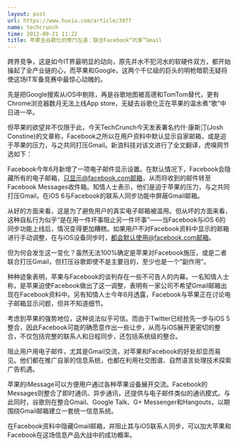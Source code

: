```yaml
---
layout: post
url: https://www.huxiu.com/article/3977
name: techcrunch
time: 2012-09-21 11:22
title: 苹果去谷歌化的旁门左道：联合Facebook“坑爹”Gmail
---
```

跨界竞争，这是如今IT界最明显的动向，原先井水不犯河水的软硬件双方，都开始操起了全产业链的心，而苹果和Google，这两个千亿级的巨头的明枪暗箭无疑将使这场IT军备竞赛中最惊心动魄的。

先是把Google搜索从iOS中剔除，再是谷歌地图被高德和TomTom替代，更有Chrome浏览器数月无法上线App store，无疑去谷歌化正在苹果的温水煮“歌”中日进一卒。

但苹果的欲望并不仅限于此，今天TechCrunch今天发表署名约什·康斯汀(Josh Constine)的文章称，Facebook之所以在用户资料中默认显示自家邮箱，或是迫于苹果的压力，与之共同打压Gmail。新浪科技对该文进行了全文翻译，虎嗅网节选如下：

Facebook今年6月新增了一项电子邮件显示设置。在默认情况下，Facebook会隐藏所有的电子邮箱，只显示@facebook.com邮箱，从而将收到的邮件转至Facebook Messages收件箱。知情人士表示，他们是迫于苹果的压力，与之共同打压Gmail，在iOS 6与Facebook的联系人同步功能中屏蔽Gmail邮箱。

从好的方面来看，这是为了避免用户的真实电子邮箱被滥用。但从坏的方面来看，这种自私行为似乎“是在用一件坏事阻止另一件坏事”——当Facebook与iOS 6的同步功能上线后，情况变得更加糟糕。如果用户不对Facebook资料中显示的邮箱进行手动调整，在与iOS设备同步时，都会默认使用@facebook.com邮箱。

但为何会发生这一变化？虽然无法100%确定是苹果对Facebook施压，或是二者联合打压Gmail，但打压谷歌即使不是主要目的，至少也是一个“副作用”。

种种迹象表明，苹果与Facebook的谈判存在一些不可告人的内幕。一名知情人士称，是苹果迫使Facebook做出了这一调整，表明有一家公司不希望Gmail邮箱出现在Facebook资料中。另有知情人士今年6月透露，Facebook与苹果正在讨论电子邮箱显示问题，但并不知道细节。

考虑到苹果的强势地位，这种说法似乎可信。而由于Twitter已经抢先一步与iOS 5整合，因此Facebook可能的确愿意作出一些让步，从而与iOS展开更密切的整合，不仅包括完整的联系人和日程同步，还包括系统级的整合。

阻止用户用电子邮件，尤其是Gmail交流，对苹果和Facebook的好处却显而易见。他们都在推广自家的信息系统，也都在利用社交图谱、自然语言处理技术探索广告机遇。

苹果的iMessage可以方便用户通过各种苹果设备展开交流。Facebook的Messages则整合了即时通讯、异步通讯，还提供与电子邮件类似的通讯模式。与此同时，谷歌则在整合Gmail、Google Talk、G+ Messenger和Hangouts，以期围绕Gmail邮箱建立一套统一信息系统。

在Facebook资料中隐藏Gmail邮箱，并阻止其与iOS联系人同步，可以加大苹果和Facebook在这场信息产品大战中的成功概率。


